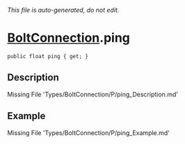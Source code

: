*This file is auto-generated, do not edit.*

# [BoltConnection](Types/BoltConnection.md).ping
`public float ping { get; }`
## Description
Missing File 'Types/BoltConnection/P/ping_Description.md'
## Example
Missing File 'Types/BoltConnection/P/ping_Example.md'
